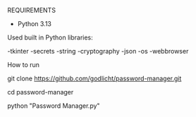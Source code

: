 REQUIREMENTS

- Python 3.13

Used built in Python libraries:

-tkinter
-secrets
-string
-cryptography
-json
-os
-webbrowser

How to run

git clone https://github.com/godlicht/password-manager.git

cd password-manager

python "Password Manager.py"
